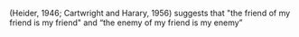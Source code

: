 (Heider, 1946; Cartwright and Harary, 1956) suggests that "the friend of my friend is my friend" and “the enemy of my friend is my enemy”